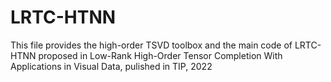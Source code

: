 # LRTC-HTNN
This file provides the high-order TSVD toolbox and the main code of LRTC-HTNN proposed in Low-Rank High-Order Tensor Completion With Applications in Visual Data, pulished in TIP, 2022


